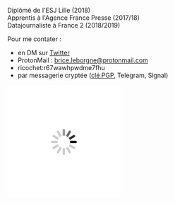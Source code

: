 Diplômé de l'ESJ Lille (2018)  
Apprentis à l'Agence France Presse (2017/18)  
Datajournaliste à France 2 (2018/2019)  

Pour me contater : 
- en DM sur [Twitter](http://www.twitter.com/BriceLeBorgne)
- ProtonMail : brice.leborgne@protonmail.com
- ricochet:r67wawhpwdme7fhu
- par messagerie cryptée ([clé PGP](/files/Brice_Le_Borgne_pub.asc), Telegram, Signal)


![](/files/loading.gif)
